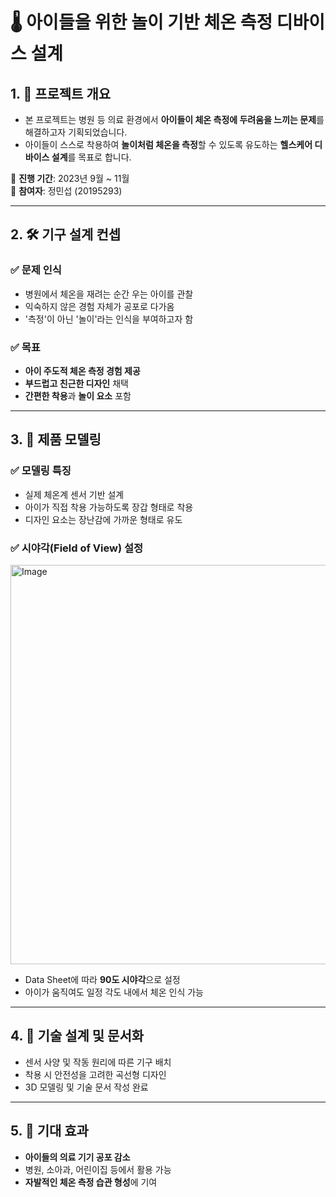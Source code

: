 # 🌡️ 아이들을 위한 놀이 기반 체온 측정 디바이스 설계

## 1. 📌 프로젝트 개요

- 본 프로젝트는 병원 등 의료 환경에서 **아이들이 체온 측정에 두려움을 느끼는 문제**를 해결하고자 기획되었습니다.
- 아이들이 스스로 착용하여 **놀이처럼 체온을 측정**할 수 있도록 유도하는 **헬스케어 디바이스 설계**를 목표로 합니다.

📅 **진행 기간**: 2023년 9월 ~ 11월  
👤 **참여자**: 정민섭 (20195293)

---

## 2. 🛠️ 기구 설계 컨셉

### ✅ 문제 인식

- 병원에서 체온을 재려는 순간 우는 아이를 관찰
- 익숙하지 않은 경험 자체가 공포로 다가옴
- '측정'이 아닌 '놀이'라는 인식을 부여하고자 함

### ✅ 목표

- **아이 주도적 체온 측정 경험 제공**
- **부드럽고 친근한 디자인** 채택
- **간편한 착용**과 **놀이 요소** 포함

---

## 3. 🧱 제품 모델링

### ✅ 모델링 특징

- 실제 체온계 센서 기반 설계
- 아이가 직접 착용 가능하도록 장갑 형태로 착용
- 디자인 요소는 장난감에 가까운 형태로 유도

### ✅ 시야각(Field of View) 설정

<img width="897" height="639" alt="Image" src="https://github.com/user-attachments/assets/681ea591-b5e2-4092-a457-60e8867a6f97" />


- Data Sheet에 따라 **90도 시야각**으로 설정
- 아이가 움직여도 일정 각도 내에서 체온 인식 가능

---

## 4. 🔧 기술 설계 및 문서화

- 센서 사양 및 작동 원리에 따른 기구 배치
- 착용 시 안전성을 고려한 곡선형 디자인
- 3D 모델링 및 기술 문서 작성 완료

---

## 5. 🌟 기대 효과

- **아이들의 의료 기기 공포 감소**
- 병원, 소아과, 어린이집 등에서 활용 가능
- **자발적인 체온 측정 습관 형성**에 기여
